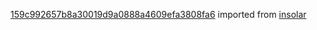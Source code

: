 [159c992657b8a30019d9a0888a4609efa3808fa6](https://github.com/insolar/insolar/commit/159c992657b8a30019d9a0888a4609efa3808fa6) imported from [insolar](https://github.com/insolar/insolar)
